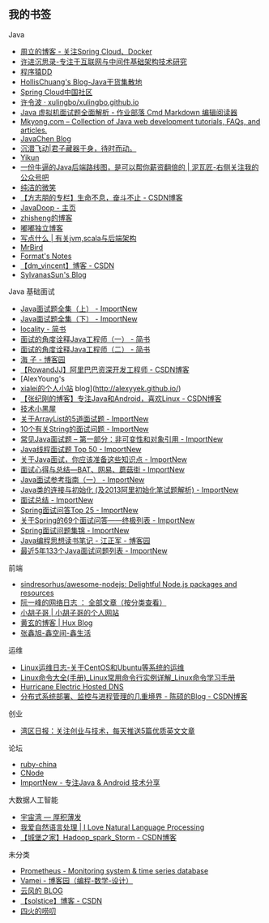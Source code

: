 ## 我的书签

Java
- [周立的博客 - 关注Spring Cloud、Docker](http://www.itmuch.com/)
- [许进沉思录-专注于互联网与中间件基础架构技术研究](http://xujin.org/)
- [程序猿DD](http://blog.didispace.com/)
- [HollisChuang's Blog-Java干货集散地](http://www.hollischuang.com/)
- [Spring Cloud中国社区](http://springcloud.cn/)
- [许令波 · xulingbo/xulingbo.github.io](https://github.com/xulingbo/xulingbo.github.io/issues/)
- [Java 虚拟机面试题全面解析 - 作业部落 Cmd Markdown 编辑阅读器](https://www.zybuluo.com/Yano/note/321063)
- [Mkyong.com – Collection of Java web development tutorials, FAQs, and articles.](https://www.mkyong.com/)
- [JavaChen Blog](http://blog.javachen.com/)
- [沉潜飞动|君子藏器于身，待时而动。](https://www.howardliu.cn/)
- [Yikun](http://yikun.github.io/)
- [一份牛逼的Java后端路线图，是可以帮你薪资翻倍的 | 泥瓦匠-右侧关注我的公众号吧](https://www.bysocket.com/?p=2057)
- [纯洁的微笑](http://www.ityouknow.com/)
- [【方志朋的专栏】生命不息，奋斗不止 - CSDN博客](https://blog.csdn.net/forezp)
- [JavaDoop - 主页](https://javadoop.com/)
- [zhisheng的博客](http://www.54tianzhisheng.cn/)
- [嘟嘟独立博客](http://tengj.top/)
- [写点什么 | 有关jvm,scala与后端架构](https://hongjiang.info/)
- [MrBird](https://mrbird.cc/)
- [Format's Notes](https://fangjian0423.github.io/)
- [【dm_vincent】博客 - CSDN](https://me.csdn.net/dm_vincent)
- [SylvanasSun's Blog](https://sylvanassun.github.io/)

Java 基础面试
- [Java面试题全集（上） - ImportNew](http://www.importnew.com/22083.html)
- [Java面试题全集（下） - ImportNew](http://www.importnew.com/22087.html)
- [locality - 简书](https://www.jianshu.com/u/10eec39371e0)
- [面试的角度诠释Java工程师（一） - 简书](https://www.jianshu.com/p/e4ba72acffa9)
- [面试的角度诠释Java工程师（二） - 简书](https://www.jianshu.com/p/a0b8b6f17888?utm_campaign=maleskine&utm_content=note&utm_medium=pc_all_hots&utm_source=recommendation)
- [海 子 - 博客园](http://www.cnblogs.com/dolphin0520/)
- [【RowandJJ】阿里巴巴资深开发工程师 - CSDN博客](https://blog.csdn.net/chdjj)
- [AlexYoung's
- [xialei的个人小站](http://hinylover.space/) blog](http://alexyyek.github.io/)
- [【张纪刚的博客】专注Java和Android，喜欢Linux - CSDN博客](https://blog.csdn.net/zhangjg_blog)
- [技术小黑屋](https://droidyue.com/)
- [关于ArrayList的5道面试题 - ImportNew](http://www.importnew.com/9928.html)
- [10个有关String的面试问题 - ImportNew](http://www.importnew.com/9622.html)
- [常见Java面试题 – 第一部分：非可变性和对象引用 - ImportNew](http://www.importnew.com/2217.html)
- [Java线程面试题 Top 50 - ImportNew](http://www.importnew.com/12773.html)
- [关于Java面试，你应该准备这些知识点 - ImportNew](http://www.importnew.com/23896.html)
- [面试心得与总结—BAT、网易、蘑菇街 - ImportNew](http://www.importnew.com/22637.html)
- [Java面试参考指南（一） - ImportNew](http://www.importnew.com/12516.html)
- [Java类的连接与初始化 (及2013阿里初始化笔试题解析) - ImportNew](http://www.importnew.com/17105.html)
- [面试总结 - ImportNew](http://www.importnew.com/21445.html)
- [Spring面试问答Top 25 - ImportNew](http://www.importnew.com/15851.html)
- [关于Spring的69个面试问答——终极列表 - ImportNew](http://www.importnew.com/11657.html)
- [Spring面试问题集锦 - ImportNew](http://www.importnew.com/1019.html)
- [Java编程思想读书笔记 - 江正军 - 博客园](http://www.cnblogs.com/jiangzhengjun/p/4290955.html#_Toc411627478)
- [最近5年133个Java面试问题列表 - ImportNew](http://www.importnew.com/17232.html)

前端
- [sindresorhus/awesome-nodejs: Delightful Node.js packages and resources](https://github.com/sindresorhus/awesome-nodejs)
- [阮一峰的网络日志 ： 全部文章（按分类查看）](http://www.ruanyifeng.com/blog/archives.html)
- [小胡子哥 | 小胡子哥的个人网站](https://www.barretlee.com/)
- [黄玄的博客 | Hux Blog](https://huangxuan.me/)
- [张鑫旭-鑫空间-鑫生活](https://www.zhangxinxu.com/wordpress/)

运维
- [Linux运维日志-关于CentOS和Ubuntu等系统的运维](https://www.centos.bz/)
- [Linux命令大全(手册)_Linux常用命令行实例详解_Linux命令学习手册](http://man.linuxde.net/)
- [Hurricane Electric Hosted DNS](https://dns.he.net/index.cgi?hosted_dns_editzone&hosted_dns_zoneid=795490&check_delegation=1&menu=edit_zone)
- [分布式系统部署、监控与进程管理的几重境界 - 陈硕的Blog - CSDN博客](https://blog.csdn.net/solstice/article/details/6406944)

创业
- [湾区日报：关注创业与技术，每天推送5篇优质英文文章](https://wanqu.co/)

论坛
- [ruby-china](https://ruby-china.org/)
- [CNode](https://cnodejs.org/?tab=all&page=5)
- [ImportNew - 专注Java & Android 技术分享](http://www.importnew.com/)

大数据人工智能
- [宇宙湾 — 厚积薄发](https://yuzhouwan.com/)
- [我爱自然语言处理 | I Love Natural Language Processing](http://www.52nlp.cn/)
- [【城堡之家】Hadoop_spark_Storm - CSDN博客](https://blog.csdn.net/wuxintdrh)

未分类
- [Prometheus - Monitoring system & time series database](https://prometheus.io/)
- [Vamei - 博客园（编程-数学-设计）](http://www.cnblogs.com/vamei/)
- [云风的 BLOG](https://blog.codingnow.com/)
- [【solstice】博客 - CSDN](https://me.csdn.net/solstice#)
- [四火的唠叨](http://www.raychase.net/)